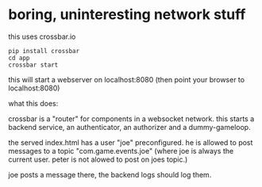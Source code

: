 # boring, uninteresting network stuff

this uses crossbar.io

```
pip install crossbar
cd app
crossbar start
```

this will start a webserver on localhost:8080
(then point your browser to localhost:8080)

what this does:

crossbar is a "router" for components in a websocket network. this starts a backend service, an authenticator, an authorizer and a dummy-gameloop.

the served index.html has a user "joe" preconfigured. he is allowed to post messages to a topic "com.game.events.joe" (where joe is always the current user. peter is not alowed to post on joes topic.)

joe posts a message there, the backend logs should log them.

